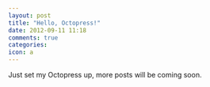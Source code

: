 ```yaml
---
layout: post
title: "Hello, Octopress!"
date: 2012-09-11 11:18
comments: true
categories: 
icon: a
---
```

<p>
Just set my Octopress up, more posts will be coming soon.
</p>
<!--more-->
